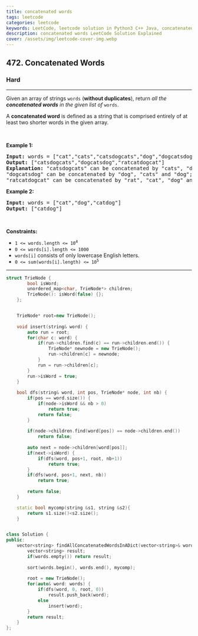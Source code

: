 ```yaml
---
title: concatenated words
tags: leetcode
categories: leetcode
keywords: LeetCode, leetcode solution in Python3 C++ Java, concatenated-words solution
description: concatenated words LeetCode Solution Explained
cover: /assets/img/leetcode-cover-img.webp
---
```





<h2>472. Concatenated Words</h2><h3>Hard</h3><hr><div><p>Given an array of strings <code>words</code> (<strong>without duplicates</strong>), return <em>all the <strong>concatenated words</strong> in the given list of</em> <code>words</code>.</p>

<p>A <strong>concatenated word</strong> is defined as a string that is comprised entirely of at least two shorter words in the given array.</p>

<p>&nbsp;</p>
<p><strong>Example 1:</strong></p>

<pre><strong>Input:</strong> words = ["cat","cats","catsdogcats","dog","dogcatsdog","hippopotamuses","rat","ratcatdogcat"]
<strong>Output:</strong> ["catsdogcats","dogcatsdog","ratcatdogcat"]
<strong>Explanation:</strong> "catsdogcats" can be concatenated by "cats", "dog" and "cats"; 
"dogcatsdog" can be concatenated by "dog", "cats" and "dog"; 
"ratcatdogcat" can be concatenated by "rat", "cat", "dog" and "cat".</pre>

<p><strong>Example 2:</strong></p>

<pre><strong>Input:</strong> words = ["cat","dog","catdog"]
<strong>Output:</strong> ["catdog"]
</pre>

<p>&nbsp;</p>
<p><strong>Constraints:</strong></p>

<ul>
	<li><code>1 &lt;= words.length &lt;= 10<sup>4</sup></code></li>
	<li><code>0 &lt;= words[i].length &lt;= 1000</code></li>
	<li><code>words[i]</code> consists of only lowercase English letters.</li>
	<li><code>0 &lt;= sum(words[i].length) &lt;= 10<sup>5</sup></code></li>
</ul>
</div>

---




```cpp
struct TrieNode {
        bool isWord;
        unordered_map<char, TrieNode*> children;
        TrieNode(): isWord(false) {};
    };


    TrieNode* root=new TrieNode();
    
    void insert(string& word) {
        auto run = root;
        for(char c: word) {
            if(run->children.find(c) == run->children.end()) {
                TrieNode* newnode = new TrieNode();
                run->children[c] = newnode;
            }
            run = run->children[c];
        }
        run->isWord = true;
    }
    
    bool dfs(string& word, int pos, TrieNode* node, int nb) {
        if(pos == word.size()) {
            if(node->isWord && nb > 0) 
                return true;
            return false;
        }
        
        if(node->children.find(word[pos]) == node->children.end()) 
            return false;
        
        auto next = node->children[word[pos]];
        if(next->isWord) {
            if(dfs(word, pos+1, root, nb+1)) 
                return true;
        }
        if(dfs(word, pos+1, next, nb)) 
            return true;
        
        return false;
    }

    static bool mycomp(string &s1, string &s2){
        return s1.size()<s2.size();
    }


class Solution {
public:
    vector<string> findAllConcatenatedWordsInADict(vector<string>& words) {
        vector<string> result;
        if(words.empty()) return result; 
        
        sort(words.begin(), words.end(), mycomp);
        
        root = new TrieNode();
        for(auto& word: words) {
            if(dfs(word, 0, root, 0)) 
                result.push_back(word);
            else 
                insert(word);
        }
        return result;        
    }
};
```
